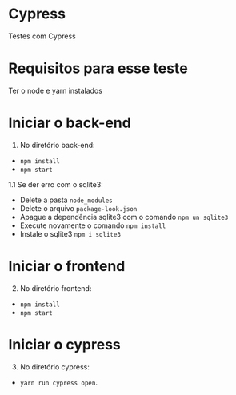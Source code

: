 # Cypress
Testes com Cypress

# Requisitos para esse teste
  Ter o node e yarn instalados

# Iniciar o back-end

  1. No diretório back-end:
  
   - `npm install`
   - `npm start`
  
   1.1 Se der erro com o sqlite3:
   - Delete a pasta `node_modules`
   - Delete o arquivo `package-look.json`
   - Apague a dependência sqlite3 com o comando `npm un sqlite3`
   - Execute novamente o comando `npm install`
   - Instale o sqlite3 `npm i sqlite3`
    
    
# Iniciar o frontend 

  2. No diretório frontend:
   
   - `npm install`
   - `npm start`
      
# Iniciar o cypress 

  3. No diretório cypress:
   
   - `yarn run cypress open`.
  
